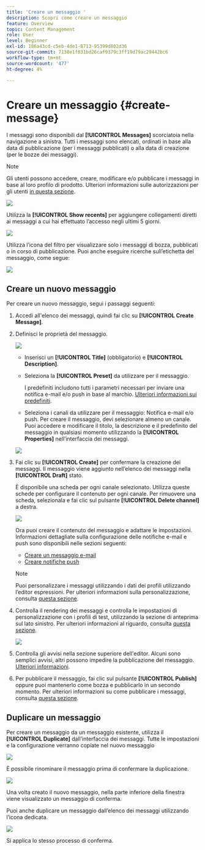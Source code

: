 ```yaml
---
title: 'Creare un messaggio '
description: Scopri come creare un messaggio
feature: Overview
topic: Content Management
role: User
level: Beginner
exl-id: 186a43cd-c5eb-4de1-8713-95399d802d36
source-git-commit: 7138e1f031bd26caf9379c3ff19d79ac29442bc6
workflow-type: tm+mt
source-wordcount: '477'
ht-degree: 4%

---
```


# Creare un messaggio  {#create-message}

I messaggi sono disponibili dal **[!UICONTROL Messages]** scorciatoia nella navigazione a sinistra. Tutti i messaggi sono elencati, ordinati in base alla data di pubblicazione (per i messaggi pubblicati) o alla data di creazione (per le bozze dei messaggi).

>[!NOTE]
>
>Gli utenti possono accedere, creare, modificare e/o pubblicare i messaggi in base al loro profilo di prodotto. Ulteriori informazioni sulle autorizzazioni per gli utenti [in questa sezione](../using/administration/permissions.md).

![](assets/messages-list.png)

Utilizza la **[!UICONTROL Show recents]** per aggiungere collegamenti diretti ai messaggi a cui hai effettuato l’accesso negli ultimi 5 giorni.

![](assets/show-recent-messages.png)

Utilizza l’icona del filtro per visualizzare solo i messaggi di bozza, pubblicati o in corso di pubblicazione. Puoi anche eseguire ricerche sull’etichetta del messaggio, come segue:

![](assets/filter-messages.png)

## Creare un nuovo messaggio

Per creare un nuovo messaggio, segui i passaggi seguenti:

1. Accedi all&#39;elenco dei messaggi, quindi fai clic su **[!UICONTROL Create Message]**.

1. Definisci le proprietà del messaggio.

   ![](assets/create-message-properties.png)

   * Inserisci un **[!UICONTROL Title]** (obbligatorio) e **[!UICONTROL Description]**.

   * Seleziona la **[!UICONTROL Preset]** da utilizzare per il messaggio.

      I predefiniti includono tutti i parametri necessari per inviare una notifica e-mail e/o push in base al marchio. [Ulteriori informazioni sui predefiniti](../using/configuration/message-presets.md).

   * Seleziona i canali da utilizzare per il messaggio: Notifica e-mail e/o push. Per creare il messaggio, devi selezionare almeno un canale.
   Puoi accedere e modificare il titolo, la descrizione e il predefinito del messaggio in qualsiasi momento utilizzando la **[!UICONTROL Properties]** nell’interfaccia dei messaggi.

   ![](assets/message-properties.png)


1. Fai clic su **[!UICONTROL Create]** per confermare la creazione dei messaggi. Il messaggio viene aggiunto nell’elenco dei messaggi nella **[!UICONTROL Draft]** stato.

   È disponibile una scheda per ogni canale selezionato. Utilizza queste schede per configurare il contenuto per ogni canale. Per rimuovere una scheda, selezionala e fai clic sul pulsante **[!UICONTROL Delete channel]** a destra.

   ![](assets/create-messages-content.png)

   Ora puoi creare il contenuto del messaggio e adattare le impostazioni. Informazioni dettagliate sulla configurazione delle notifiche e-mail e push sono disponibili nelle sezioni seguenti:

   * [Creare un messaggio e-mail](create-email.md)
   * [Creare notifiche push](create-push.md)

   >[!NOTE]
   >   
   >Puoi personalizzare i messaggi utilizzando i dati dei profili utilizzando l’editor espressioni. Per ulteriori informazioni sulla personalizzazione, consulta [questa sezione](personalization/personalize.md).


1. Controlla il rendering dei messaggi e controlla le impostazioni di personalizzazione con i profili di test, utilizzando la sezione di anteprima sul lato sinistro. Per ulteriori informazioni al riguardo, consulta [questa sezione](preview.md).

   ![](assets/messages-simple-preview.png)

1. Controlla gli avvisi nella sezione superiore dell&#39;editor.  Alcuni sono semplici avvisi, altri possono impedire la pubblicazione del messaggio. [Ulteriori informazioni](alerts.md).

1. Per pubblicare il messaggio, fai clic sul pulsante **[!UICONTROL Publish]** oppure puoi mantenerlo come bozza e pubblicarlo in un secondo momento. Per ulteriori informazioni su come pubblicare i messaggi, consulta [questa sezione](publish-manage-message.md).

## Duplicare un messaggio

Per creare un messaggio da un messaggio esistente, utilizza il **[!UICONTROL Duplicate]** dall’interfaccia dei messaggi. Tutte le impostazioni e la configurazione verranno copiate nel nuovo messaggio

![](assets/message-duplicate.png)

È possibile rinominare il messaggio prima di confermare la duplicazione.

![](assets/message-duplicate-confirm.png)

Una volta creato il nuovo messaggio, nella parte inferiore della finestra viene visualizzato un messaggio di conferma.

Puoi anche duplicare un messaggio dall’elenco dei messaggi utilizzando l’icona dedicata.

![](assets/message-duplicate-from-list.png)

Si applica lo stesso processo di conferma.
